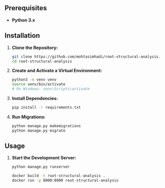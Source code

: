 ## Prerequisites

- **Python 3.x**

## Installation

1. **Clone the Repository:**

   ```bash
   git clone https://github.com/mohtasimhadi/root-structural-analysis.git
   cd root-structural-analysis
   ```

2. **Create and Activate a Virtual Environment:**

   ```bash
   python3 -m venv venv
   source venv/bin/activate
   # On Windows: venv\Scripts\activate
   ```

3. **Install Dependencies:**

   ```bash
   pip install -r requirements.txt
   ```

4. **Run Migrations:**

   ```bash
   python manage.py makemigrations
   python manage.py migrate
   ```

## Usage

1. **Start the Development Server:**

   ```bash
   python manage.py runserver
   ```

   ```bash
   docker build -t root-structural-analysis .
   docker run -p 8000:8000 root-structural-analysis
   ```